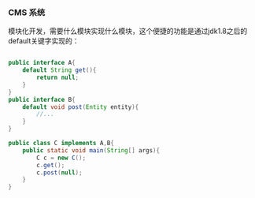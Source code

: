 ### CMS 系统

模块化开发，需要什么模块实现什么模块，这个便捷的功能是通过jdk1.8之后的default关键字实现的：
```java

public interface A{
    default String get(){
        return null;
    }
}
public interface B{
    default void post(Entity entity){
        //...
    }
}

public class C implements A,B{
    public static void main(String[] args){
        C c = new C();
        c.get();
        c.post(null);
    }
}

```